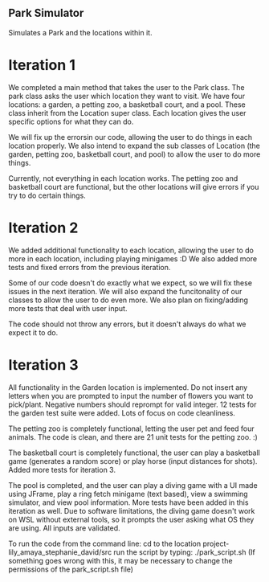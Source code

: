 ## Park Simulator
Simulates a Park and the locations within it.

# Iteration 1
We completed a main method that takes the user to the Park class. The park class asks the user which location they want to visit. We have four locations: a garden, a petting zoo, a basketball court, and a pool. These class inherit from the Location super class. Each location gives the user specific options for what they can do. 

We will fix up the errorsin our code, allowing the user to do things in each location properly. We also intend to expand the sub classes of Location (the garden, petting zoo, basketball court, and pool) to allow the user to do more things. 

Currently, not everything in each location works. The petting zoo and basketball court are functional, but the other locations will give errors if you try to do certain things.

# Iteration 2
We added additional functionality to each location, allowing the user to do more in each location, including playing minigames :D 
We also added more tests and fixed errors from the previous iteration.

Some of our code doesn't do exactly what we expect, so we will fix these issues in the next iteration. We will also expand the funcitonality of our classes to allow the user to do even more. We also plan on fixing/adding more tests that deal with user input. 

The code should not throw any errors, but it doesn't always do what we expect it to do.

# Iteration 3
All functionality in the Garden location is implemented. Do not insert any letters when you are prompted to input the number of flowers you want to pick/plant. Negative numbers should reprompt for valid integer. 12 tests for the garden test suite were added. Lots of focus on code cleanliness. 

The petting zoo is completely functional, letting the user pet and feed four animals. The code is clean, and there are 21 unit tests for the petting zoo. :)

The basketball court is completely functional, the user can play a basketball game (generates a random score) or play horse (input distances for shots). Added more tests for iteration 3.

The pool is completed, and the user can play a diving game with a UI made using JFrame, play a ring fetch minigame (text based), view a swimming simulator, and view pool information. More tests have been added in this iteration as well. Due to software limitations, the diving game doesn't work on WSL without external tools, so it prompts the user asking what OS they are using. All inputs are validated.

To run the code from the command line:
cd to the location project-lily_amaya_stephanie_david/src
run the script by typing: ./park_script.sh
(If something goes wrong with this, it may be necessary to change the permissions of the park_script.sh file)
